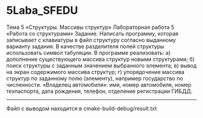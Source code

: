 # 5Laba_SFEDU
Тема 5 «Структуры. Массивы структур»
Лабораторная работа 5 «Работа со структурами»
Задание. Написать программу, которая записывает с клавиатуры в файл структуру согласно выданному варианту задания. В качестве разделителя полей структуры использовать символ табуляции. В программе реализовать:
а) дополнение существующего массива структур новыми структурами;
б) поиск структуры с заданным значением выбранного элемента;
в) вывод на экран содержимого массива структур;
г) упорядочение массива структур по заданному полю (элементу), например государство по численности.
«Владелец автомобиля»: имя, номер автомобиля, номер техпаспорта, дата рождения, телефон, отделение регистрации ГИБДД. 
<hr>
Файл с выводом находится в cmake-build-debug/result.txt
